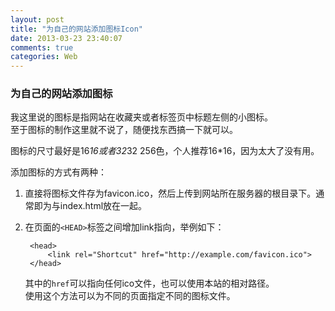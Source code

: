 ```yaml
---
layout: post
title: "为自己的网站添加图标Icon"
date: 2013-03-23 23:40:07
comments: true
categories: Web
---
```


### 为自己的网站添加图标

我这里说的图标是指网站在收藏夹或者标签页中标题左侧的小图标。	
至于图标的制作这里就不说了，随便找东西搞一下就可以。

图标的尺寸最好是16*16或者32*32 256色，个人推荐16*16，因为太大了没有用。	

添加图标的方式有两种：

1. 直接将图标文件存为favicon.ico，然后上传到网站所在服务器的根目录下。通常即为与index.html放在一起。

2. 在页面的`<HEAD>`标签之间增加link指向，举例如下：

		<head>
			<link rel="Shortcut" href="http://example.com/favicon.ico">
		</head>

	其中的`href`可以指向任何ico文件，也可以使用本站的相对路径。	
	使用这个方法可以为不同的页面指定不同的图标文件。
